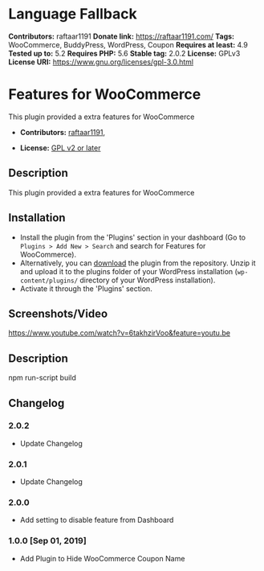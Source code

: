 # Language Fallback #
**Contributors:** raftaar1191
**Donate link:** https://raftaar1191.com/
**Tags:** WooCommerce, BuddyPress, WordPress, Coupon
**Requires at least:** 4.9
**Tested up to:** 5.2
**Requires PHP:** 5.6
**Stable tag:** 2.0.2
**License:** GPLv3
**License URI:** https://www.gnu.org/licenses/gpl-3.0.html

# Features for WooCommerce #

This plugin provided a extra features for WooCommerce


* **Contributors:** [raftaar1191](http://profiles.wordpress.org/raftaar1191),


* **License:** [GPL v2 or later]( http://www.gnu.org/licenses/gpl-2.0.html)

## Description ##

This plugin provided a extra features for WooCommerce

## Installation ##

* Install the plugin from the 'Plugins' section in your dashboard (Go to `Plugins > Add New > Search` and search for Features for WooCommerce).
* Alternatively, you can [download](http://downloads.wordpress.org/plugin/features-for-woocommerce.zip "Download Features for WooCommerce") the plugin from the repository. Unzip it and upload it to the plugins folder of your WordPress installation (`wp-content/plugins/` directory of your WordPress installation).
* Activate it through the 'Plugins' section.

## Screenshots/Video ##

https://www.youtube.com/watch?v=6takhzirVoo&feature=youtu.be

## Description ##

npm run-script build 


## Changelog ##
### 2.0.2 ###
   * Update Changelog

### 2.0.1 ###
   * Update Changelog
   
### 2.0.0 ###
   * Add setting to disable feature from Dashboard

### 1.0.0 [Sep 01, 2019] ###
   * Add Plugin to Hide WooCommerce Coupon Name